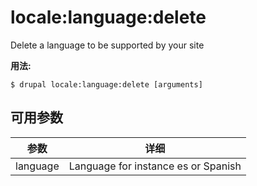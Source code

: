 # locale:language:delete
Delete a language to be supported by your site

**用法:**
```
$ drupal locale:language:delete [arguments]
```

## 可用参数
参数 | 详细
---------|-------------
language | Language for instance es or Spanish
